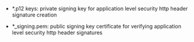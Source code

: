 - *.p12 keys: private signing key for application level security http header signature creation

- *_signing.pem: public signing key certificate for verifying application level security http header signatures